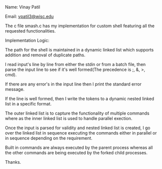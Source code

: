 Name: Vinay Patil

Email: vpatil3@wisc.edu


The c file smash.c has my implementation for custom shell featuring all the requested functionalities.

Implementation Logic: 

The path for the shell is maintained in a dynamic linked list which supports addition and removal of duplicate paths. 

I read input's line by line from either the stdin or from a batch file, then parse the input line to see if it's well formed(The precedence is ;, &, >, cmd). 

If there are any error's in the input line then I print the standard error message. 

If the line is well formed, then I write the tokens to a dynamic nested linked list in a specific format. 

The outer linked list is to capture the functionality of multiple commands where as the inner linked list is used to handle parallel exection.

Once the input is parsed for validity and nested linked list is created, I go over the linked list in sequence executing the commands either in parallel or in sequence depending on the requirement.

Built in commands are always executed by the parent process whereas all the other commands are being executed by the forked child processes.

Thanks.
